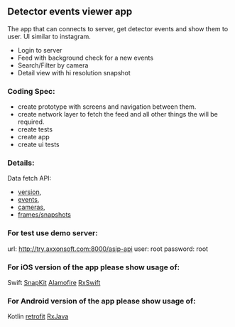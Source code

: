 ## Detector events viewer app 

The app that can connects to server, get detector events and show them to user.
UI similar to instagram. 
* Login to server
* Feed with background check for a new events
* Search/Filter by camera
* Detail view with hi resolution snapshot

### Coding Spec:
* create prototype with screens and navigation between them.
* create network layer to fetch the feed and all other things the will be required.
* create tests
* create app
* create ui tests

### Details:
Data fetch API: 
* [version](https://doc.axxonsoft.com/confluence/display/next45en/Get+info+about+Server+version),
* [events](https://doc.axxonsoft.com/confluence/display/next45en/Get+list+of+detection+tools+events), 
* [cameras](https://doc.axxonsoft.com/confluence/pages/viewpage.action?pageId=184378390),
* [frames/snapshots](https://doc.axxonsoft.com/confluence/display/next45en/Review+video+footage+by+frame)

### For test use demo server:
url: http://try.axxonsoft.com:8000/asip-api
user: root
password: root

### For iOS version of the app please show usage of:
Swift
[SnapKit](https://github.com/SnapKit/SnapKit)
[Alamofire](https://github.com/Alamofire/Alamofire)
[RxSwift](https://github.com/ReactiveX/RxSwift)

### For Android version of the app please show usage of:
Kotlin
[retrofit](https://github.com/square/retrofit)
[RxJava](https://github.com/ReactiveX/RxJava)
